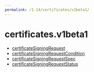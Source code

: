 ```yaml
---
permalink: /1.14/certificates/v1beta1/
---
```


# certificates.v1beta1



* [certificateSigningRequest](certificateSigningRequest.md)
* [certificateSigningRequestCondition](certificateSigningRequestCondition.md)
* [certificateSigningRequestSpec](certificateSigningRequestSpec.md)
* [certificateSigningRequestStatus](certificateSigningRequestStatus.md)